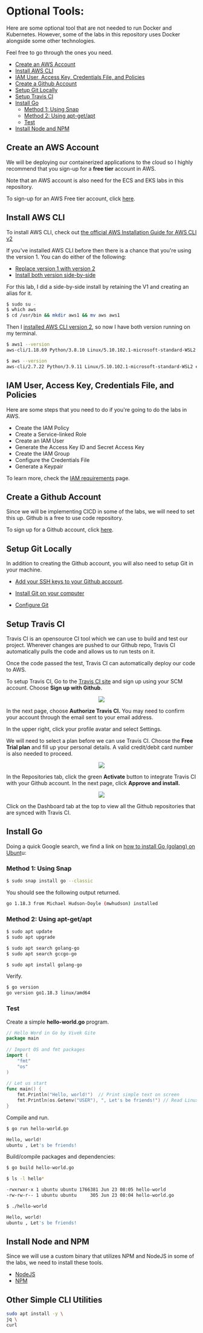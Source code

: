 
# Optional Tools:

Here are some optional tool that are not needed to run Docker and Kubernetes. However, some of the labs in this repository uses Docker alongside some other technologies.

Feel free to go through the ones you need.

- [Create an AWS Account](#create-an-aws-account)
- [Install AWS CLI](#install-aws-cli)
- [IAM User, Access Key, Credentials File, and Policies](#iam-user-access-key-credentials-file-and-policies)
- [Create a Github Account](#create-a-github-account)
- [Setup Git Locally](#setup-git-locally)
- [Setup Travis CI](#setup-travis-ci)
- [Install Go](#install-go)
    - [Method 1: Using Snap](#method-1-using-snap)
    - [Method 2: Using apt-get/apt](#method-2-using-apt-getapt)
    - [Test](#test)
- [Install Node and NPM](#install-node-and-npm)


## Create an AWS Account 

We will be deploying our containerized applications to the cloud so I highly recommend that you sign-up for a **free tier** account in AWS.

Note that an AWS account is also need for the ECS and EKS labs in this repository.

To sign-up for an AWS Free tier account, click [here](https://aws.amazon.com/free/).


## Install AWS CLI

To install AWS CLI, check out [the official AWS Installation Guide for AWS CLI v2](https://docs.aws.amazon.com/cli/latest/userguide/getting-started-install.html)

If you've installed AWS CLI before then there is a chance that you're using the version 1. You can do either of the following:

- [Replace version 1 with version 2](https://docs.aws.amazon.com/cli/latest/userguide/cliv2-migration-instructions.html#cliv2-migration-instructions-migrate) 
- [Install both version side-by-side](https://docs.aws.amazon.com/cli/latest/userguide/cliv2-migration-instructions.html#cliv2-migration-instructions-migrate)

For this lab, I did a side-by-side install by retaining the V1 and creating an alias for it.

```bash
$ sudo su -
$ which aws 
$ cd /usr/bin && mkdir aws1 && mv aws aws1 
```

Then I [installed AWS CLI version 2](#install-cli-tools), so now I have both version running on my terminal.

```bash
$ aws1 --version
aws-cli/1.18.69 Python/3.8.10 Linux/5.10.102.1-microsoft-standard-WSL2 botocore/1.16.19 
```
```bash
$ aws --version
aws-cli/2.7.22 Python/3.9.11 Linux/5.10.102.1-microsoft-standard-WSL2 exe/x86_64.ubuntu.20 prompt/off 
```


## IAM User, Access Key, Credentials File, and Policies

Here are some steps that you need to do if you're going to do the labs in AWS.

- Create the IAM Policy
- Create a Service-linked Role
- Create an IAM User
- Generate the Access Key ID and Secret Access Key
- Create the IAM Group
- Configure the Credentials File
- Generate a Keypair

To learn more, check the [IAM requirements](01-AWS-IAM-requirements.md) page.

## Create a Github Account 

Since we will be implementing CICD in some of the labs, we will need to set this up. Github is a free to use code repository.

To sign up for a Github account, click [here](https://github.com/signup).

## Setup Git Locally

In addition to creating the Github account, you will also need to setup Git in your machine.

- [Add your SSH keys to your Github account](https://docs.github.com/en/authentication/connecting-to-github-with-ssh/adding-a-new-ssh-key-to-your-github-account).

- [Install Git on your computer](https://git-scm.com/book/en/v2/Getting-Started-Installing-Git)

- [Configure Git](https://git-scm.com/book/en/v2/Customizing-Git-Git-Configuration)


## Setup Travis CI 

Travis CI is an opensource CI tool which we can use to build and test our project. Wherever changes are pushed to our Github repo, Travis CI automatically pulls the code and allows us to run tests on it.

Once the code passed the test, Travis CI can automatically deploy our code to AWS.

To setup Travis CI, Go to the [Travis CI site](https://app.travis-ci.com/signup) and sign up using your SCM account. Choose **Sign up with Github**.

<p align=center>
<img src="../../../Images/lab14signuptravisci.png">
</p>

In the next page, choose **Authorize Travis CI.**
You may need to confirm your account through the email sent to your email address.

In the upper right, click your profile avatar and select Settings. 

We will need to select a plan before we can use Travis CI. Choose the **Free Trial plan** and fill up your personal details. A valid credit/debit card number is also needed to proceed. 

<p align=center>
<img src="../../../Images/lab14selectfreeplantravisci.png">
</p>

In the Repositories tab, click the green **Activate** button to integrate Travis CI with your Github account. In the next page, click **Approve and install.**

<p align=center>
<img src="../../../Images/lab14travisciactivate.png">
</p>

Click on the Dashboard tab at the top to view all the Github repositories that are synced with Travis CI.


## Install Go 

Doing a quick Google search, we find a link on [how to install Go (golang) on Ubunt](https://www.cyberciti.biz/faq/how-to-install-gol-ang-on-ubuntu-linux/)u:

### Method 1: Using Snap 

```bash
$ sudo snap install go --classic 
```
You should see the following output returned.
```bash
go 1.18.3 from Michael Hudson-Doyle (mwhudson) installed 
```

### Method 2: Using apt-get/apt

```bash
$ sudo apt update
$ sudo apt upgrade 
```
```bash
$ sudo apt search golang-go
$ sudo apt search gccgo-go 
```
```bash
$ sudo apt install golang-go 
```

Verify.
```bash
$ go version
go version go1.18.3 linux/amd64 
```

### Test

Create a simple **hello-world.go** program.

```go
// Hello Word in Go by Vivek Gite
package main
 
// Import OS and fmt packages
import ( 
	"fmt" 
	"os" 
)
 
// Let us start
func main() {
    fmt.Println("Hello, world!")  // Print simple text on screen
    fmt.Println(os.Getenv("USER"), ", Let's be friends!") // Read Linux $USER environment variable 
} 
```

Compile and run.
```bash
$ go run hello-world.go 

Hello, world!
ubuntu , Let's be friends!
```

Build/compile packages and dependencies:
```bash
$ go build hello-world.go
```
```bash
$ ls -l hello*

-rwxrwxr-x 1 ubuntu ubuntu 1766381 Jun 23 08:05 hello-world
-rw-rw-r-- 1 ubuntu ubuntu     305 Jun 23 08:04 hello-world.go
```
```bash
$ ./hello-world

Hello, world!
ubuntu , Let's be friends!
```


## Install Node and NPM 

Since we will use a custom binary that utilizes NPM and NodeJS in some of the labs, we need to install these tools.

- [NodeJS](02-Install-Nodejs-Npm.md)
- [NPM](02-Install-Nodejs-Npm.md)


## Other Simple CLI Utilities 

```bash
sudo apt install -y \
jq \
curl  
```